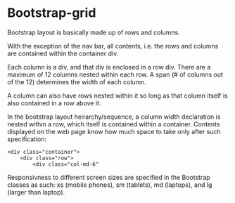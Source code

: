 # Bootstrap-grid

Bootstrap layout is basically made up of rows and columns.

With the exception of the nav bar, all contents, i.e. the rows and columns are contained within the container div.

Each column is a div, and that div is enclosed in a row div. There are a maximum of 12 columns nested within each row. A span (# of columns out of the 12) determines the width of each column.

A column can also have rows nested within it so long as that column itself is also contained in a row above it.

In the bootstrap layout heirarchy/sequence, a column width declaration is nested within a row, which itself is contained within a container. Contents displayed on the web page know how much space to take only after such specification:

    <div class="container">
        <div class="row">
            <div class="col-md-6"
  
Responsivness to different screen sizes are specified in the Bootstrap classes as such:
 xs (mobile phones), sm (tablets), md (laptops), and lg (larger than laptop).
